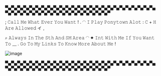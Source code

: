 ▀▄▀▄▀▄▀▄▀▄▀▄▀▄▀▄▀▄▀▄▀▄▀▄▀▄▀▄▀▄▀▄▀▄▀▄▀▄▀▄▀▄▀▄▀▄▀▄▀▄▀▄▀▄▀▄▀▄▀▄▀▄▀▄▀▄▀▄▀▄▀▄▀▄▀▄▀▄▀▄▀▄▀▄▀

 ; 𝙲𝚊𝚕𝚕 𝙼𝚎 𝚆𝚑𝚊𝚝 𝙴𝚟𝚎𝚛 𝚈𝚘𝚞 𝚆𝚊𝚗𝚝 ! . ◠ 𝙸 𝙿𝚕𝚊𝚢 𝙿𝚘𝚗𝚢𝚝𝚘𝚠𝚗 𝙰𝚕𝚘𝚝 : 𝙲 + 𝙷 𝙰𝚛𝚎 𝙰𝚕𝚕𝚘𝚠𝚎𝚍 イ﹐
 
 ⌕ 𝙰𝚕𝚠𝚊𝚢𝚜 𝙸𝚗 𝚃𝚑𝚎 𝚂𝚝𝚑 𝙰𝚗𝚍 𝚂𝙼 𝙰𝚛𝚎𝚊 ◠ ✦ 𝙸𝚗𝚝 𝚆𝚒𝚝𝚑 𝙼𝚎 𝙸𝚏 𝚈𝚘𝚞 𝚆𝚊𝚗𝚝 𝚃𝚘 ﹏ . 𝙶𝚘 𝚃𝚘 𝙼𝚢 𝙻𝚒𝚗𝚔𝚜 𝚃𝚘 𝙺𝚗𝚘𝚠 𝙼𝚘𝚛𝚎 𝙰𝚋𝚘𝚞𝚝 𝙼𝚎 !

![image](https://github.com/Flamesiii/Flamesiii/assets/134642966/ee860e7a-ebb2-414a-9b30-cad4b615f228)

▀▄▀▄▀▄▀▄▀▄▀▄▀▄▀▄▀▄▀▄▀▄▀▄▀▄▀▄▀▄▀▄▀▄▀▄▀▄▀▄▀▄▀▄▀▄▀▄▀▄▀▄▀▄▀▄▀▄▀▄▀▄▀▄▀▄▀▄▀▄▀▄▀▄▀▄▀▄▀▄▀▄▀▄▀


<!---
Flamesiii/Flamesiii is a ✨ special ✨ repository because its `README.md` (this file) appears on your GitHub profile.
You can click the Preview link to take a look at your changes.
--->
